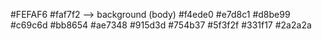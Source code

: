 #FEFAF6 
#faf7f2 --> background (body)
#f4ede0
#e7d8c1 
#d8be99
#c69c6d 
#bb8654 
#ae7348 
#915d3d 
#754b37
#5f3f2f 
#331f17
#2a2a2a



